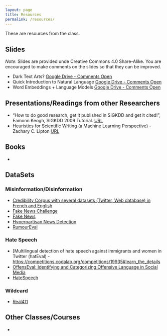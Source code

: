 ```yaml
---
layout: page
title: Resources
permalink: /resources/
---
```

These are resources from the class.


## Slides

*Note*: Slides are provided unde Creative Commons 4.0 Share-Alike. You are encouraged to make comments on the slides so that they can be improved.

* Dark Text Arts? [Google Drive - Comments Open](https://docs.google.com/presentation/d/1ParrQZ9BNocD4Jy7SGHOoAxXua8gHxc3zKmnsyqoEFs/edit?usp=sharing)
* Quick Introduction to Natural Language [Google Drive - Comments Open](https://docs.google.com/presentation/d/1eG_JgbdhJQvshfG1fSQ0ZFItVw_RDpm4HDfXSqYcJKI/edit?usp=sharing)
* Word Embeddings + Language Models
[Google Drive - Comments Open](https://docs.google.com/presentation/d/1nKtj1UX5fllo0LW6_jH3lahWoJV_ERt97RgAPJ-pkuI/edit?usp=sharing)

## Presentations/Readings from other Researchers

* “How to do good research, get it published in SIGKDD and get it cited!”, Eamonn Keogh,  SIGKDD 2009 Tutorial. [URL](http://www.cs.ucr.edu/~eamonn/Keogh_SIGKDD09_tutorial.pdf)
* Heuristics for Scientific Writing (a Machine Learning Perspective) - Zachary C. Lipton [URL](http://approximatelycorrect.com/2018/01/29/heuristics-technical-scientific-writing-machine-learning-perspective/)

## Books

* 

## DataSets

### Misinformation/Disinformation

* [Credibility Corpus with several datasets (Twitter, Web database) in French and English](https://www.data.gouv.fr/fr/datasets/credibility-corpus-with-several-datasets-twitter-web-database-in-french-and-english/)
* [Fake News Challenge](https://github.com/FakeNewsChallenge/fnc-1)
* [Fake News](https://www.kaggle.com/c/fake-news/data)
* [Hyperpartisan News Detection](https://pan.webis.de/semeval19/semeval19-web/)
* [RumourEval](https://competitions.codalab.org/competitions/19938)

### Hate Speech
* [Multilingual detection of hate speech against immigrants and women in Twitter (hatEval) - https://competitions.codalab.org/competitions/19935#learn_the_details
* [OffensEval: Identifying and Categorizing Offensive Language in Social Media](https://competitions.codalab.org/competitions/20011)
* [HateSpeech](https://github.com/t-davidson/hate-speech-and-offensive-language/tree/master/data)

### Wildcard
* [Real411](https://www.real411.org/complaints)

## Other Classes/Courses

* 

